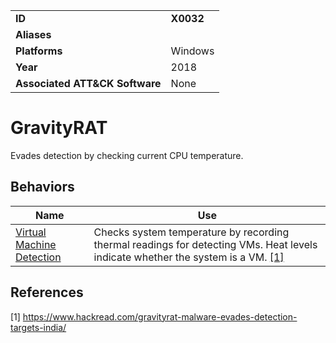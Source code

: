 |||
|---------|------------------------|
|**ID**|**X0032**|
|**Aliases**| |
|**Platforms**|Windows|
|**Year**| 2018 |
|**Associated ATT&CK Software**|None|

GravityRAT
==========
Evades detection by checking current CPU temperature.

Behaviors
---------
|Name|Use|
|---------------------|-------------------------------------------------------|
|[Virtual Machine Detection](https://github.com/MBCProject/mbc-markdown/tree/master/execution/send-email.md) |Checks system temperature by recording thermal readings for detecting VMs. Heat levels indicate whether the system is a VM. [[1]](#1)|

References
----------
<a name="1">[1]</a> https://www.hackread.com/gravityrat-malware-evades-detection-targets-india/